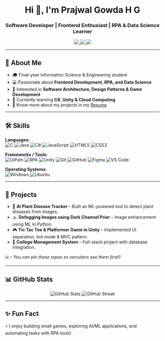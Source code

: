<h1 align="center">Hi 👋, I'm Prajwal Gowda H G</h1>
<h3 align="center">Software Developer | Frontend Enthusiast | RPA & Data Science Learner</h3>

<p align="center">
  <a href="https://www.linkedin.com/in/prajwalgowdahg/">
    <img src="https://img.shields.io/badge/LinkedIn-PrajwalGowda-blue?style=for-the-badge&logo=linkedin" />
  </a>
  <a href="mailto:prajwalgowdagowda65@gmail.com">
    <img src="https://img.shields.io/badge/Email-prajwalgowdagowda65%40gmail.com-red?style=for-the-badge&logo=gmail" />
  </a>
  <a href="https://github.com/Prajwalgowda8660">
    <img src="https://img.shields.io/badge/GitHub-Prajwal--Gowda-black?style=for-the-badge&logo=github" />
  </a>
</p>

---

## 🚀 About Me
- 🎓 Final-year Information Science & Engineering student  
- 💻 Passionate about **Frontend Development, RPA, and Data Science**  
- 🧩 Interested in **Software Architecture, Design Patterns & Game Development**  
- 🌱 Currently learning **C#, Unity & Cloud Computing**  
- 📄 Know more about my projects in my [Resume](#)  

---

## 🛠️ Skills

**Languages:**  
![C](https://img.shields.io/badge/C-%2300599C.svg?style=for-the-badge&logo=c&logoColor=white)
![Java](https://img.shields.io/badge/Java-ED8B00?style=for-the-badge&logo=java&logoColor=white)
![C#](https://img.shields.io/badge/C%23-239120?style=for-the-badge&logo=c-sharp&logoColor=white)
![JavaScript](https://img.shields.io/badge/JavaScript-%23323330.svg?style=for-the-badge&logo=javascript&logoColor=%23F7DF1E)
![HTML5](https://img.shields.io/badge/html5-%23E34F26.svg?style=for-the-badge&logo=html5&logoColor=white)
![CSS3](https://img.shields.io/badge/css3-%231572B6.svg?style=for-the-badge&logo=css3&logoColor=white)

**Frameworks / Tools:**  
![UiPath](https://img.shields.io/badge/UiPath-FF6F00?style=for-the-badge&logo=uipath&logoColor=white)
![RPA](https://img.shields.io/badge/RPA-%23ED8B00.svg?style=for-the-badge)
![Unity](https://img.shields.io/badge/Unity-100000?style=for-the-badge&logo=unity&logoColor=white)
![Git](https://img.shields.io/badge/Git-F05032?style=for-the-badge&logo=git&logoColor=white)
![GitHub](https://img.shields.io/badge/GitHub-121011?style=for-the-badge&logo=github&logoColor=white)
![Figma](https://img.shields.io/badge/Figma-%23039BE5.svg?style=for-the-badge&logo=figma&logoColor=white)
![VS Code](https://img.shields.io/badge/VSCode-0078D4?style=for-the-badge&logo=visualstudiocode&logoColor=white)

**Operating Systems:**  
![Windows](https://img.shields.io/badge/Windows-0078D6?style=for-the-badge&logo=windows&logoColor=white)
![Ubuntu](https://img.shields.io/badge/Ubuntu-E95420?style=for-the-badge&logo=ubuntu&logoColor=white)

---

## 📌 Projects

- 🌱 **AI Plant Disease Tracker** – Built an ML-powered tool to detect plant diseases from images.  
- 🌫️ **Defogging Images using Dark Channel Prior** – Image enhancement using ML in Python.  
- 🎮 **Tic Tac Toe & Platformer Game in Unity** – Implemented UI separation, bot mode & MVC pattern.  
- 🏫 **College Management System** – Full-stack project with database integration.  

*(👉 You can pin these repos so recruiters see them first!)*  

---

## 📊 GitHub Stats

<p align="center">
  <img src="https://github-readme-stats.vercel.app/api?username=prajwalgowda8660&show_icons=true&theme=radical" alt="GitHub Stats" />
  <img src="https://github-readme-streak-stats.herokuapp.com?user=prajwalgowda8660&theme=radical" alt="GitHub Streak" />
</p>

---

## ✨ Fun Fact
⚡ I enjoy building small games, exploring AI/ML applications, and automating tasks with RPA tools!  

